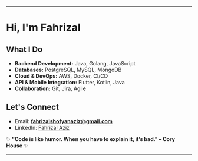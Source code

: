 
---

# **Hi, I'm Fahrizal**  

## **What I Do**  
- **Backend Development:** Java, Golang, JavaScript  
- **Databases:** PostgreSQL, MySQL, MongoDB  
- **Cloud & DevOps:** AWS, Docker, CI/CD  
- **API & Mobile Integration:** Flutter, Kotlin, Java  
- **Collaboration:** Git, Jira, Agile  
 

## **Let's Connect**  
- Email: **fahrizalshofyanaziz@gmail.com**  
- LinkedIn: [Fahrizal Aziz](https://www.linkedin.com/in/fahrizal-aziz)  

✨ **"Code is like humor. When you have to explain it, it’s bad." – Cory House** ✨ 

---
